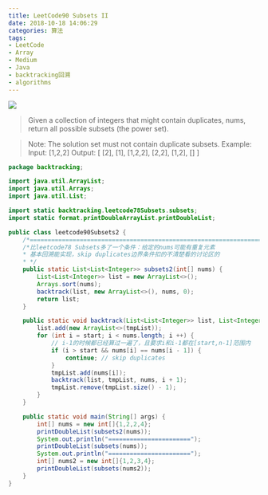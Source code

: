 ```yaml
---
title: LeetCode90 Subsets II
date: 2018-10-18 14:06:29
categories: 算法
tags:
- LeetCode
- Array
- Medium
- Java
- backtracking回溯
- algorithms
---
```


![](http://qiniu.limengting.site/code22.jpg)

> Given a collection of integers that might contain duplicates, nums, return all possible subsets (the power set).

<!-- more -->

> Note: The solution set must not contain duplicate subsets.
> Example:
> Input: [1,2,2]
> Output:
> [
>   [2],
>   [1],
>   [1,2,2],
>   [2,2],
>   [1,2],
>   []
> ]

```java
package backtracking;

import java.util.ArrayList;
import java.util.Arrays;
import java.util.List;

import static backtracking.leetcode78Subsets.subsets;
import static format.printDoubleArrayList.printDoubleList;

public class leetcode90Subsets2 {  
    /*=====================================================================================*/
    /*比leetcode78 Subsets多了一个条件：给定的nums可能有重复元素
    * 基本回溯能实现，skip duplicates边界条件扣的不清楚看的讨论区的
    * */
    public static List<List<Integer>> subsets2(int[] nums) {
        List<List<Integer>> list = new ArrayList<>();
        Arrays.sort(nums);
        backtrack(list, new ArrayList<>(), nums, 0);
        return list;
    }

    public static void backtrack(List<List<Integer>> list, List<Integer> tmpList, int[] nums, int start) {
        list.add(new ArrayList<>(tmpList));
        for (int i = start; i < nums.length; i ++) {
            // i-1的时候都已经算过一遍了，且要求i和i-1都在[start,n-1]范围内
            if (i > start && nums[i] == nums[i - 1]) {
                continue; // skip duplicates
            }
            tmpList.add(nums[i]);
            backtrack(list, tmpList, nums, i + 1);
            tmpList.remove(tmpList.size() - 1);
        }
    }

    public static void main(String[] args) {
        int[] nums = new int[]{1,2,2,4};
        printDoubleList(subsets2(nums));
        System.out.println("=======================");
        printDoubleList(subsets(nums));
        System.out.println("=======================");
        int[] nums2 = new int[]{1,2,3,4};
        printDoubleList(subsets(nums2));
    }
}
```